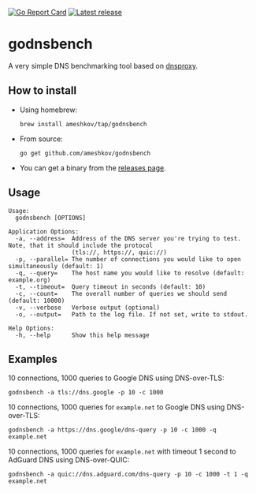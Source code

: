 [![Go Report Card](https://goreportcard.com/badge/github.com/ameshkov/godnsbench)](https://goreportcard.com/report/ameshkov/godnsbench)
[![Latest release](https://img.shields.io/github/release/ameshkov/godnsbench/all.svg)](https://github.com/ameshkov/godnsbench/releases)

# godnsbench

A very simple DNS benchmarking tool based on [dnsproxy](https://github.com/AdguardTeam/dnsproxy).

## How to install

* Using homebrew:
    ```
    brew install ameshkov/tap/godnsbench
    ```
* From source:
    ```
    go get github.com/ameshkov/godnsbench
    ```
* You can get a binary from the [releases page](https://github.com/ameshkov/godnsbench/releases).


## Usage

```shell
Usage:
  godnsbench [OPTIONS]

Application Options:
  -a, --address=  Address of the DNS server you're trying to test. Note, that it should include the protocol
                  (tls://, https://, quic://)
  -p, --parallel= The number of connections you would like to open simultaneously (default: 1)
  -q, --query=    The host name you would like to resolve (default: example.org)
  -t, --timeout=  Query timeout in seconds (default: 10)
  -c, --count=    The overall number of queries we should send (default: 10000)
  -v, --verbose   Verbose output (optional)
  -o, --output=   Path to the log file. If not set, write to stdout.

Help Options:
  -h, --help      Show this help message
```

## Examples

10 connections, 1000 queries to Google DNS using DNS-over-TLS:
```shell
godnsbench -a tls://dns.google -p 10 -c 1000
```

10 connections, 1000 queries for `example.net` to Google DNS using DNS-over-TLS:
```shell
godnsbench -a https://dns.google/dns-query -p 10 -c 1000 -q example.net
```

10 connections, 1000 queries for `example.net` with timeout 1 second to
AdGuard DNS using DNS-over-QUIC:
```shell
godnsbench -a quic://dns.adguard.com/dns-query -p 10 -c 1000 -t 1 -q example.net
```
